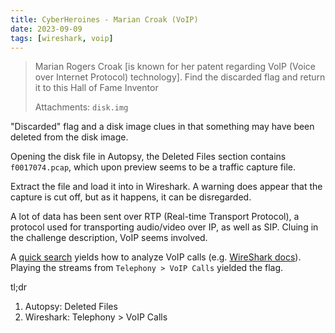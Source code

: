 ```yaml
---
title: CyberHeroines - Marian Croak (VoIP)
date: 2023-09-09
tags: [wireshark, voip]
---
```


> Marian Rogers Croak [is known for her patent regarding VoIP (Voice over Internet Protocol) technology]. Find the discarded flag and return it to this Hall of Fame Inventor
>
> Attachments: `disk.img`

"Discarded" flag and a disk image clues in that something may have been deleted from the disk image.

Opening the disk file in Autopsy, the Deleted Files section contains `f0017074.pcap`, which upon preview seems to be a traffic capture file.

Extract the file and load it into in Wireshark. A warning does appear that the capture is cut off, but as it happens, it can be disregarded.

A lot of data has been sent over RTP (Real-time Transport Protocol), a protocol used for transporting audio/video over IP, as well as SIP. Cluing in the challenge description, VoIP seems involved.

A [quick search](https://lmgt.org/?q=voip+wireshark) yields how to analyze VoIP calls (e.g. [WireShark docs](https://wiki.wireshark.org/VoIP_calls)). Playing the streams from `Telephony > VoIP Calls` yielded the flag.


tl;dr

1. Autopsy: Deleted Files
2. Wireshark: Telephony > VoIP Calls
